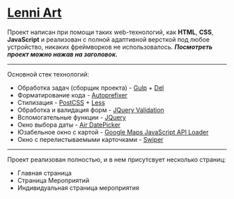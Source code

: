 # [Lenni Art](https://dima-zavr.github.io/)
Проект написан при помощи таких web-технологий, как **HTML**, **CSS**, **JavaScript** и реализован с полной адаптивной версткой под любое устройство, никаких фреймворков не использовалось. ***Посмотреть проект можно нажав на заголовок.***

___
Основной стек технологий:
* Обработка задач (сборщик проекта) - [Gulp](https://gulpjs.com/) + [Del](https://www.npmjs.com/package/del)
* Форматирование кода - [Autoprefixer](https://www.npmjs.com/package/autoprefixer)
* Стилизация - [PostCSS](https://www.npmjs.com/package/postcss) + [Less](https://lesscss.org/)
* Обработка и валидация форм - [JQuery Validation](https://jqueryvalidation.org/)
* Вспомогательные функции - [JQuery](https://jquery.com/)
* Окно выбора даты - [Air DatePicker](https://www.npmjs.com/package/air-datepicker)
* Юзабельное окно с картой - [Google Maps JavaScript API Loader](https://www.npmjs.com/package/@googlemaps/js-api-loader)
* Окно с перелистываемыми карточками - [Swiper](https://swiperjs.com/)

___
Проект реализован полностью, и в нем присутсвует несколько страниц:
* Главная страница
* Страница Мероприятий
* Индивидуальная страница мероприятия

